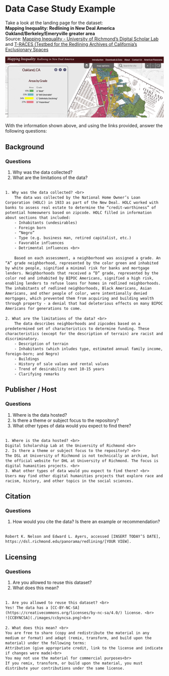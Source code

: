 # Data Case Study Example

Take a look at the landing page for the dataset:<br>
**Mapping Inequality: Redlining in New Deal America**<br>
**Oakland/Berkeley/Emeryville greater area**<br>
Source: [Mapping Inequality - University of Richmond’s Digital Scholar Lab](https://dsl.richmond.edu/panorama/redlining/#loc=12/37.81/-122.324&city=oakland-ca) and [T-RACES (Testbed for the Redlining Archives of California’s Exclusionary Spaces](http://t-races.net/T-RACES/)

![oakland redlining map](./images/oakland_redlining.png)

With the information shown above, and using the links provided, answer the following questions:

## Background

### Questions

1. Why was the data collected?
2. What are the limitations of the data?

```{dropdown} Answer
        
1. Why was the data collected? <br>   
    The data was collected by the National Home Owner’s Loan Corporation (HOLC) in 1933 as part of the New Deal. HOLC worked with banks to assess real estate to determine the “credit-worthiness” of potential homeowners based on zipcode. HOLC filled in information about sections that included: 
    - Inhabitants (undesirables)
    - Foreign born
    - “Negro”
    - Type (e.g. business man, retired capitalist, etc.)
    - Favorable influences
    - Detrimental influences <br>
    
    Based on each assessment, a neighborhood was assigned a grade. An “A” grade neighborhood, represented by the color green and inhabited by white people, signified a minimal risk for banks and mortgage lenders. Neighborhoods that received a “D” grade, represented by the color red and inhabited by BIPOC Americans, signified a high risk, enabling lenders to refuse loans for homes in redlined neighborhoods. The inhabitants of redlined neighborhoods, Black Americans, Asian Americans, and other people of color, were intentionally denied mortgages, which prevented them from acquiring and building wealth through property - a denial that had deleterious effects on many BIPOC Americans for generations to come. 
    
2. What are the limitations of the data? <br>       
    The data describes neighborhoods and zipcodes based on a predetermined set of characteristics to determine funding. These characteristics (except for the description of terrain) are racist and discriminatory. 
    - Description of terrain
    - Inhabitants (which inludes type, estimated annual family income, foreign-born; and Negro)
    - Buildings
    - History of sale values and rental values
    - Trend of desirability next 10-15 years
    - Clarifying remarks

```

## Publisher / Host

### Questions

1. Where is the data hosted?
2. Is there a theme or subject focus to the repository?
3. What other types of data would you expect to find there?

```{dropdown} Answer
  
1. Where is the data hosted? <br>
Digital Scholarship Lab at the University of Richmond <br>
2. Is there a theme or subject focus to the repository? <br>
The DSL at University of Richmond is not technically an archive, but the official website for DHL at University of Richmond. The focus is digital humanities projects. <br>
3. What other types of data would you expect to find there? <br>
Users may find other digital humanities projects that explore race and racism, history, and other topics in the social sciences.
```

## Citation

### Questions

1. How would you cite the data? Is there an example or recommendation?

```{dropdown} Answer

Robert K. Nelson and Edward L. Ayers, accessed [INSERT TODAY’S DATE], https://dsl.richmond.edu/panorama/redlining/[YOUR VIEW].

```

## Licensing

### Questions

1. Are you allowed to reuse this dataset?
2. What does this mean?

```{dropdown} Answer
   
1. Are you allowed to reuse this dataset? <br>
Yes! The data has a [CC-BY-NC-SA](https://creativecommons.org/licenses/by-nc-sa/4.0/) license. <br>
![CCBYNCSA](./images/ccbyncsa.png)<br>

2. What does this mean? <br>
You are free to share (copy and redistribute the material in any medium or format) and adapt (remix, transform, and build upon the material) under the following terms: 
Attribution (give appropriate credit, link to the license and indicate if changes were made)<br>
You may not use the material for commercial purposes<br>
If you remix, transform, or build upon the material, you must distribute your contributions under the same license. 
```
